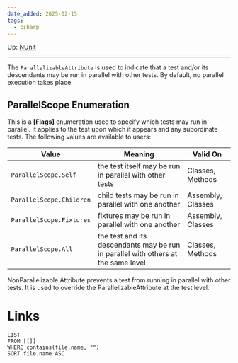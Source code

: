 ```yaml
---
date_added: 2025-02-15
tags:
  - csharp
---
```

Up: [NUnit](NUnit.md)
___
 The `ParallelizableAttribute` is used to indicate that a test and/or its descendants may be run in parallel with other tests. By default, no parallel execution takes place.

## ParallelScope Enumeration

This is a **[Flags]** enumeration used to specify which tests may run in parallel. It applies to the test upon which it appears and any subordinate tests. The following values are available to users:

| Value                    | Meaning                                                                           | Valid On          |
| ------------------------ | --------------------------------------------------------------------------------- | ----------------- |
| `ParallelScope.Self`     | the test itself may be run in parallel with other tests                           | Classes, Methods  |
| `ParallelScope.Children` | child tests may be run in parallel with one another                               | Assembly, Classes |
| `ParallelScope.Fixtures` | fixtures may be run in parallel with one another                                  | Assembly, Classes |
| `ParallelScope.All`      | the test and its descendants may be run in parallel with others at the same level | Classes, Methods  |
NonParallelizable Attribute prevents a test from running in parallel with other tests. It is used to override the ParallelizableAttribute at the test level.


# Links
```dataview
LIST
FROM [[]]
WHERE contains(file.name, "")
SORT file.name ASC
```
